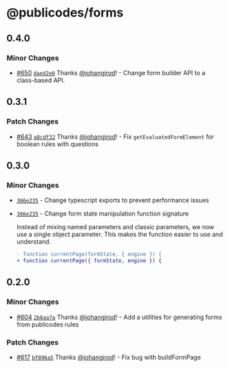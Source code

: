 # @publicodes/forms

## 0.4.0

### Minor Changes

- [#650](https://github.com/publicodes/publicodes/pull/650) [`daed2e0`](https://github.com/publicodes/publicodes/commit/daed2e0be7f9e8df69ca30d2f7364ebd6379012f) Thanks [@johangirod](https://github.com/johangirod)! - Change form builder API to a class-based API.

## 0.3.1

### Patch Changes

- [#643](https://github.com/publicodes/publicodes/pull/643) [`a8cdf32`](https://github.com/publicodes/publicodes/commit/a8cdf327be12fabd85abc36db2a8955cc3c60a30) Thanks [@johangirod](https://github.com/johangirod)! - Fix `getEvaluatedFormElement` for boolean rules with questions

## 0.3.0

### Minor Changes

- [`366e235`](https://github.com/publicodes/publicodes/commit/366e23545055d66048c09cf703f3f5e305eff54d) - Change typescript exports to prevent performance issues

- [`366e235`](https://github.com/publicodes/publicodes/commit/366e23545055d66048c09cf703f3f5e305eff54d) - Change form state manipulation function signature

    Instead of mixing named parameters and classic parameters, we now use a single object parameter. This makes the function easier to use and understand.

    ```diff
    - function currentPage(formState, { engine }) {
    + function currentPage({ formState, engine }) {
    ```

## 0.2.0

### Minor Changes

- [#604](https://github.com/publicodes/publicodes/pull/604) [`2b6aa7a`](https://github.com/publicodes/publicodes/commit/2b6aa7a1151cb6e8295b1ca017dcf4fb47a8b38d) Thanks [@johangirod](https://github.com/johangirod)! - Add a utilities for generating forms from publicodes rules

### Patch Changes

- [#617](https://github.com/publicodes/publicodes/pull/617) [`bf896a5`](https://github.com/publicodes/publicodes/commit/bf896a59f73bcfc2eda1b01def7535ff5ed969d5) Thanks [@johangirod](https://github.com/johangirod)! - Fix bug with buildFormPage
